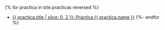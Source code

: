 {% for practica in site.practicas reversed %}
*  <a href="{{site.relative_url}}{{ practica.myurl }}">{{ practica.title | slice: 0, 2  }}: Práctica {{ practica.name }}</a>
{%- endfor %}

